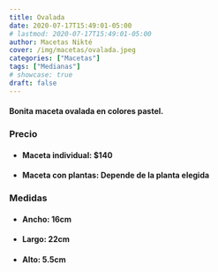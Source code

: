 ```yaml
---
title: Ovalada
date: 2020-07-17T15:49:01-05:00
# lastmod: 2020-07-17T15:49:01-05:00
author: Macetas Nikté
cover: /img/macetas/ovalada.jpeg
categories: ["Macetas"]
tags: ["Medianas"]
# showcase: true
draft: false
---
```


#### Bonita maceta ovalada en colores pastel. 

###  Precio
- #### Maceta individual: $140
- #### Maceta con plantas: Depende de la planta elegida

### Medidas
- #### Ancho: 16cm
- #### Largo: 22cm
- #### Alto: 5.5cm
<!--more-->
